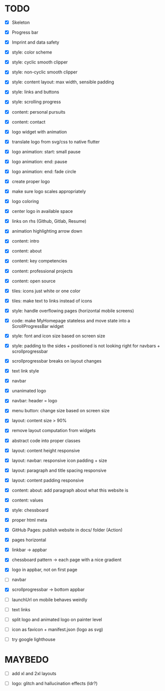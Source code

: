 # TODO

* [x] Skeleton

* [x] Progress bar

* [x] Imprint and data safety

* [x] style: color scheme

* [x] style: cyclic smooth clipper

* [x] style: non-cyclic smooth clipper 

* [x] style: content layout: max width, sensible padding

* [x] style: links and buttons

* [x] style: scrolling progress

* [x] content: personal pursuits

* [x] content: contact

* [x] logo widget with animation

* [x] translate logo from svg/css to native flutter

* [x] logo animation: start: small pause

* [x] logo animation: end: pause

* [x] logo animation: end: fade circle

* [x] create proper logo

* [x] make sure logo scales appropriately

* [x] logo coloring

* [x] center logo in available space

* [x] links on rhs (Github, Gitlab, Resume)

* [x] animation highlighting arrow down

* [x] content: intro

* [x] content: about

* [x] content: key competencies

* [x] content: professional projects

* [x] content: open source

* [x] tiles: icons just white or one color

* [x] tiles: make text to links instead of icons

* [x] style: handle overflowing pages (horizontal mobile screens)

* [x] code: make MyHomepage stateless and move state into a
  ScrollProgressBar widget

* [x] style: font and icon size based on screen size 

* [x] style: padding to the sides + positioned is not looking right for
  navbars + scrollprogressbar

* [x] scrollprogressbar breaks on layout changes

* [x] text link style

* [x] navbar

* [x] unanimated logo

* [x] navbar: header = logo

* [x] menu button: change size based on screen size

* [x] layout: content size > 90%

* [x] remove layout computation from widgets 

* [x] abstract code into proper classes 

* [x] layout: content height responsive

* [x] layout: navbar: responsive icon padding + size

* [x] layout: paragraph and title spacing responsive

* [x] layout: content padding responsive

* [x] content: about: add paragraph about what this website is

* [x] content: values 

* [x] style: chessboard

* [x] proper html meta

* [x] GitHub Pages: publish website in docs/ folder (Action)

* [x] pages horizontal

* [x] linkbar -> appbar

* [x] chessboard pattern -> each page with a nice gradient

* [x] logo in appbar, not on first page

* [ ] navbar

* [x] scrollprogressbar -> bottom appbar 

* [ ] launchUrl on mobile behaves weirdly

* [ ] text links 

* [ ] split logo and animated logo on painter level

* [ ] icon as favicon + manifest.json (logo as svg)

* [ ] try google lighthouse


# MAYBEDO

* [ ] add xl and 2xl layouts

* [ ] logo: glitch and hallucination effects (ldr?)
